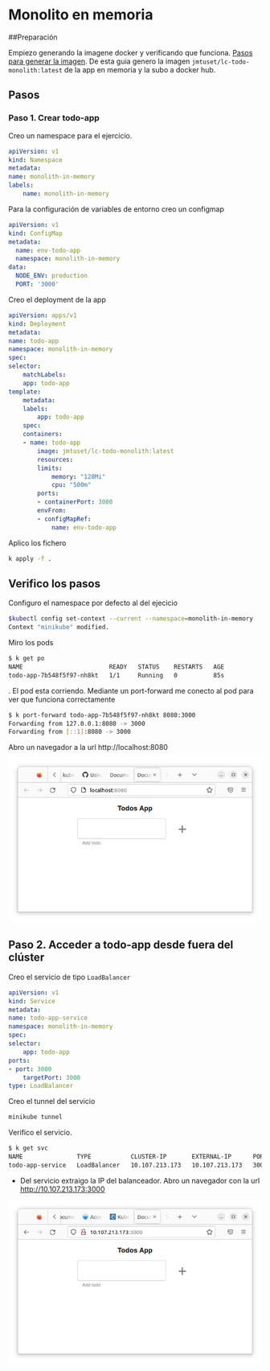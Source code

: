 # Monolito en memoria
##Preparación

Empiezo generando la imagene docker y verificando que funciona.
[Pasos para generar la imagen](0-Construir_imagen.md). De esta guia genero la imagen `jmtuset/lc-todo-monolith:latest` de la app en memoria y la subo a docker hub.
## Pasos 
### Paso 1. Crear todo-app

Creo un namespace para el ejercicio.

``` yaml
apiVersion: v1
kind: Namespace
metadata:
name: monolith-in-memory
labels:
    name: monolith-in-memory
```

Para la configuración de variables de entorno creo un configmap

``` yaml
apiVersion: v1
kind: ConfigMap
metadata:
  name: env-todo-app
  namespace: monolith-in-memory
data:
  NODE_ENV: production
  PORT: '3000'
```

Creo el deployment de la app
``` yaml
apiVersion: apps/v1
kind: Deployment
metadata:
name: todo-app
namespace: monolith-in-memory
spec:
selector:
    matchLabels:
    app: todo-app
template:
    metadata:
    labels:
        app: todo-app
    spec:
    containers:
    - name: todo-app
        image: jmtuset/lc-todo-monolith:latest
        resources:
        limits:
            memory: "128Mi"
            cpu: "500m"
        ports:
        - containerPort: 3000
        envFrom:
        - configMapRef:
            name: env-todo-app
```

Aplico los fichero

``` bash
k apply -f .
```
## Verifico los pasos

Configuro el namespace por defecto al del ejecicio
``` bash
$kubectl config set-context --current --namespace=monolith-in-memory
Context "minikube" modified.
```

Miro los pods
``` bash
$ k get po
NAME                        READY   STATUS    RESTARTS   AGE
todo-app-7b548f5f97-nh8kt   1/1     Running   0          85s
```
.
El pod esta corriendo. Mediante un port-forward me conecto al pod para ver que funciona correctamente

``` bash
$ k port-forward todo-app-7b548f5f97-nh8kt 8080:3000
Forwarding from 127.0.0.1:8080 -> 3000
Forwarding from [::1]:8080 -> 3000
```

Abro un navegador a la url http://localhost:8080

![title](README_files/Screenshot_from_2022-11-21_20-27-56.png)

## Paso 2. Acceder a todo-app desde fuera del clúster

Creo el servicio de tipo `LoadBalancer`

``` yaml
apiVersion: v1
kind: Service
metadata:
name: todo-app-service
namespace: monolith-in-memory
spec:
selector:
    app: todo-app
ports:
- port: 3000
    targetPort: 3000
type: LoadBalancer
```

Creo el tunnel del servicio
``` bash
minikube tunnel
```

Verifico el servicio.
``` bash
$ k get svc
NAME               TYPE           CLUSTER-IP       EXTERNAL-IP      PORT(S)          AGE
todo-app-service   LoadBalancer   10.107.213.173   10.107.213.173   3000:31347/TCP   16m
```


- Del servicio extraigo la IP del balanceador. Abro un navegador con la url http://10.107.213.173:3000

![Todo app con loadBalancer](README_files/LoadBalancer.png)



